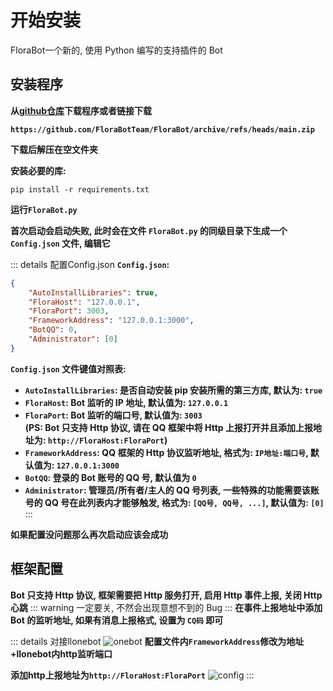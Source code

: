 # 开始安装
FloraBot一个新的, 使用 Python 编写的支持插件的 Bot
## 安装程序

**从[github仓库](https://github.com/FloraBotTeam/FloraBot)下载程序或者链接下载**

**`https://github.com/FloraBotTeam/FloraBot/archive/refs/heads/main.zip`**

**下载后解压在空文件夹**

**安装必要的库:**  

```Shell
pip install -r requirements.txt
```

**运行`FloraBot.py`**

**首次启动会启动失败, 此时会在文件 `FloraBot.py` 的同级目录下生成一个 `Config.json` 文件, 编辑它**

::: details 配置Config.json
**`Config.json`:**  
```Json
{
    "AutoInstallLibraries": true,
    "FloraHost": "127.0.0.1",
    "FloraPort": 3003,
    "FrameworkAddress": "127.0.0.1:3000",
    "BotQQ": 0,
    "Administrator": [0]
}
```

**`Config.json` 文件键值对照表:**  
* **`AutoInstallLibraries`: 是否自动安装 pip 安装所需的第三方库, 默认为: `true`**  
* **`FloraHost`: Bot 监听的 IP 地址, 默认值为: `127.0.0.1`**  
* **`FloraPort`: Bot 监听的端口号, 默认值为: `3003`**  
**(PS: Bot 只支持 Http 协议, 请在 QQ 框架中将 Http 上报打开并且添加上报地址为: `http://FloraHost:FloraPort`)**  
* **`FrameworkAddress`: QQ 框架的 Http 协议监听地址, 格式为: `IP地址:端口号`, 默认值为: `127.0.0.1:3000`**  
* **`BotQQ`: 登录的 Bot 账号的 QQ 号, 默认值为 `0`**  
* **`Administrator`: 管理员/所有者/主人的 QQ 号列表, 一些特殊的功能需要该账号的 QQ 号在此列表内才能够触发, 格式为: `[QQ号, QQ号, ...]`, 默认值为: `[0]`** 
:::

**如果配置没问题那么再次启动应该会成功**

## 框架配置
**Bot 只支持 Http 协议, 框架需要把 Http 服务打开, 启用 Http 事件上报, 关闭 Http 心跳**
::: warning
一定要关, 不然会出现意想不到的 Bug
::: 
**在事件上报地址中添加 Bot 的监听地址, 如果有消息上报格式, 设置为 `CQ码` 即可**

::: details 对接llonebot
![onebot](/onebot.png "onebot")
**配置文件内`FrameworkAddress`修改为地址+llonebot内http监听端口**

**添加http上报地址为`http://FloraHost:FloraPort`**
![config](/config.png "config")
:::
